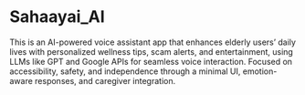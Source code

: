 # Sahaayai_AI
This is an AI-powered voice assistant app that enhances elderly users’ daily lives with personalized wellness tips, scam alerts, and entertainment, using LLMs like GPT and Google APIs for seamless voice interaction. Focused on accessibility, safety, and independence through a minimal UI, emotion-aware responses, and caregiver integration.
